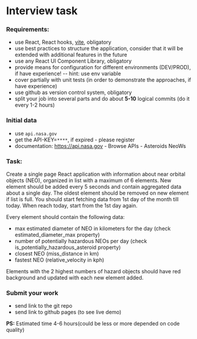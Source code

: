 #  Interview task

### Requirements:
- use React, React hooks, [vite](https://vitejs.dev/guide/), obligatory
- use best practices to structure the application, consider that it will be extended with additional features in the future
- use any React UI Component Library, obligatory
- provide means for configuration for different environments (DEV/PROD), if have experience!
-- hint: use env variable
- cover partially with unit tests (in order to demonstrate the approaches, if have experience)
- use github as version control system, obligatory
- split your job into several parts and do about **5-10** logical commits (do it every 1-2 hours)

### Initial data
- use `api.nasa.gov`
- get the API-KEY=`****`, if expired - please register
- documentation: https://api.nasa.gov - Browse APIs - Asteroids NeoWs


### Task:
Create a single page React application with information about near orbital objects (NEO), organized in list with a maximum of 6 elements. New element should be added every 5 seconds and contain aggregated data about a single day. The oldest element should be removed on new element if list is full. You should start fetching data from 1st day of the month till today. When reach today, start from the 1st day again.

Every element should contain the following data:
- max estimated diameter of NEO in kilometers for the day (check estimated_diameter_max property)
- number of potentially hazardous NEOs per day (check is_potentially_hazardous_asteroid property)
- closest NEO (miss_distance in km)
- fastest NEO (relative_velocity in kph)

Elements with the 2 highest numbers of hazard objects should have red background and updated with each new element added.

### Submit your work
- send link to the git repo
- send link to github pages (to see live demo)

**PS:** Estimated time 4-6 hours(could be less or more depended on code quality)
